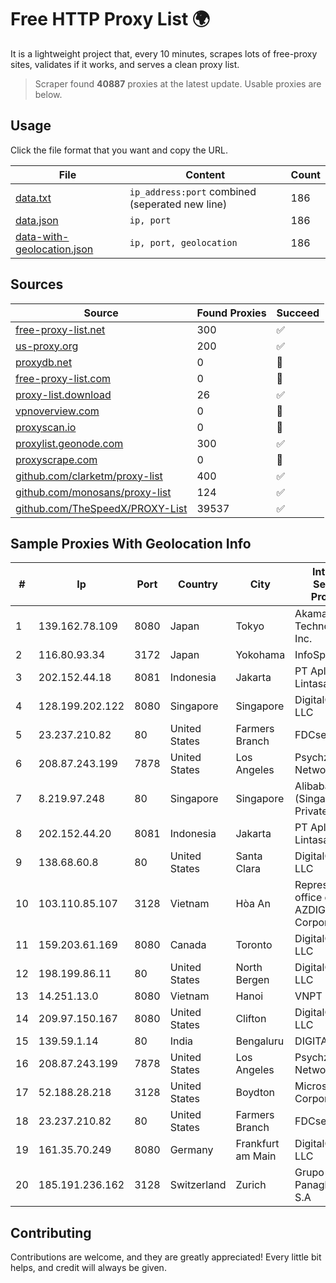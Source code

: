 
# Free HTTP Proxy List 🌍

It is a lightweight project that, every 10 minutes, scrapes lots of free-proxy sites, validates if it works, and serves a clean proxy list.


> Scraper found **40887** proxies at the latest update. Usable proxies are below.

## Usage

Click the file format that you want and copy the URL.


|File|Content|Count|
|----|-------|-----|
|[data.txt](https://raw.githubusercontent.com/themiralay/Proxy-List-World/master/data.txt)|`ip_address:port` combined (seperated new line)|186|
|[data.json](https://raw.githubusercontent.com/themiralay/Proxy-List-World/master/data.json)|`ip, port`|186|
|[data-with-geolocation.json](https://raw.githubusercontent.com/themiralay/Proxy-List-World/master/data-with-geolocation.json)|`ip, port, geolocation`|186|

## Sources

|Source|Found Proxies|Succeed|
|------|-------------|-------|
|[free-proxy-list.net](https://free-proxy-list.net)|300|✅|
|[us-proxy.org](https://www.us-proxy.org)|200|✅|
|[proxydb.net](http://proxydb.net)|0|🚫|
|[free-proxy-list.com](https://free-proxy-list.com/?page=&port=&type%5B%5D=http&type%5B%5D=https&up_time=0&search=Search)|0|🚫|
|[proxy-list.download](https://www.proxy-list.download/HTTP)|26|✅|
|[vpnoverview.com](https://vpnoverview.com/privacy/anonymous-browsing/free-proxy-servers)|0|🚫|
|[proxyscan.io](https://www.proxyscan.io)|0|🚫|
|[proxylist.geonode.com](https://proxylist.geonode.com/api/proxy-list?limit=300&page=1&sort_by=lastChecked&sort_type=desc&protocols=http,https)|300|✅|
|[proxyscrape.com](https://api.proxyscrape.com/v2/?request=displayproxies&protocol=http&timeout=10000&country=all&ssl=all&anonymity=all)|0|🚫|
|[github.com/clarketm/proxy-list](https://raw.githubusercontent.com/clarketm/proxy-list/master/proxy-list-raw.txt)|400|✅|
|[github.com/monosans/proxy-list](https://raw.githubusercontent.com/monosans/proxy-list/main/proxies/http.txt)|124|✅|
|[github.com/TheSpeedX/PROXY-List](https://raw.githubusercontent.com/TheSpeedX/PROXY-List/master/http.txt)|39537|✅|


## Sample Proxies With Geolocation Info

|#|Ip|Port|Country|City|Internet Service Provider|
|-|--|----|-------|----|-------------------------|
|1|139.162.78.109|8080|Japan|Tokyo|Akamai Technologies, Inc.|
|2|116.80.93.34|3172|Japan|Yokohama|InfoSphere|
|3|202.152.44.18|8081|Indonesia|Jakarta|PT Aplikanusa Lintasarta|
|4|128.199.202.122|8080|Singapore|Singapore|DigitalOcean, LLC|
|5|23.237.210.82|80|United States|Farmers Branch|FDCservers.net|
|6|208.87.243.199|7878|United States|Los Angeles|Psychz Networks|
|7|8.219.97.248|80|Singapore|Singapore|Alibaba Cloud (Singapore) Private Limited|
|8|202.152.44.20|8081|Indonesia|Jakarta|PT Aplikanusa Lintasarta|
|9|138.68.60.8|80|United States|Santa Clara|DigitalOcean, LLC|
|10|103.110.85.107|3128|Vietnam|Hòa An|Representative office of AZDIGI Corporation|
|11|159.203.61.169|8080|Canada|Toronto|DigitalOcean, LLC|
|12|198.199.86.11|80|United States|North Bergen|DigitalOcean, LLC|
|13|14.251.13.0|8080|Vietnam|Hanoi|VNPT|
|14|209.97.150.167|8080|United States|Clifton|DigitalOcean, LLC|
|15|139.59.1.14|80|India|Bengaluru|DIGITALOCEAN|
|16|208.87.243.199|7878|United States|Los Angeles|Psychz Networks|
|17|52.188.28.218|3128|United States|Boydton|Microsoft Corporation|
|18|23.237.210.82|80|United States|Farmers Branch|FDCservers.net|
|19|161.35.70.249|8080|Germany|Frankfurt am Main|DigitalOcean, LLC|
|20|185.191.236.162|3128|Switzerland|Zurich|Grupo Panaglobal 15 S.A|



## Contributing

Contributions are welcome, and they are greatly appreciated! Every
little bit helps, and credit will always be given.

